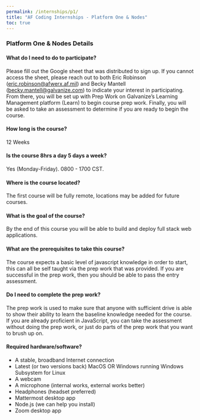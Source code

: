```yaml
---
permalink: /internships/p1/
title: "AF Coding Internships - Platform One & Nodes"
toc: true
---
```


### Platform One & Nodes Details
#### What do I need to do to participate?
Please fill out the Google sheet that was distributed to sign up. If you cannot access the sheet, please reach out to both Eric Robinson (eric.robinson@afwerx.af.mil) and Becky Mantell (becky.mantell@galvanize.com) to indicate your interest in participating. From there, you will be set up with Prep Work on Galvanize’s Learning Management platform (Learn) to begin course prep work. Finally, you will be asked to take an assessment to determine if you are ready to begin the course. 

#### How long is the course?
12 Weeks
 
#### Is the course 8hrs a day 5 days a week?
Yes (Monday-Friday). 0800 - 1700 CST.
 
#### Where is the course located? 
The first course will be fully remote, locations may be added for future courses. 
 
#### What is the goal of the course? 
By the end of this course you will be able to build and deploy full stack web applications.
 
#### What are the prerequisites to take this course? 
The course expects a basic level of javascript knowledge in order to start, this can all be self taught via the prep work that was provided. If you are successful in the prep work, then you should be able to pass the entry assessment.
 
#### Do I need to complete the prep work? 
The prep work is used to make sure that anyone with sufficient drive is able to show their ability to learn the baseline knowledge needed for the course. If you are already proficient in JavaScript, you can take the assessment without doing the prep work, or just do parts of the prep work that you want to brush up on.
 
#### Required hardware/software? 
* A stable, broadband Internet connection
* Latest (or two versions back) MacOS OR Windows running Windows Subsystem for Linux
* A webcam
* A microphone (internal works, external works better)
* Headphones (headset preferred)
* Mattermost desktop app
* Node.js (we can help you install)
* Zoom desktop app

